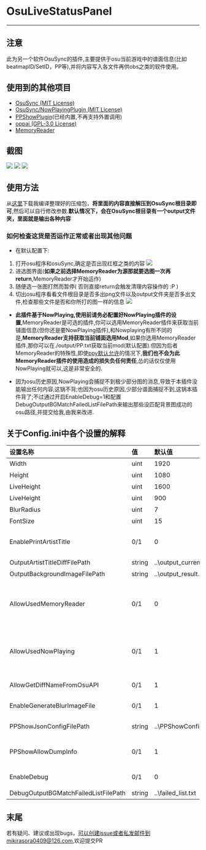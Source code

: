 # OsuLiveStatusPanel
---

## 注意
此为另一个软件OsuSync的插件,主要提供于osu当前游戏中的谱面信息(比如beatmapID/SetID，PP等),并将内容写入各文件再供obs之类的软件使用。

## 使用到的其他项目
* [OsuSync (MIT License)](https://github.com/Deliay/Sync)
* [OsuSync/NowPlayingPlugin (MIT License)](https://github.com/Deliay/SyncPlugin/tree/master/NowPlaying)
* [PPShowPlugin](https://coding.net/u/KedamaOvO/p/PPShowPlugin/git)(已经内置,不再支持外置调用)
* [oppai (GPL-3.0 License)](https://github.com/Francesco149/oppai)
* [MemoryReader]()

## 截图
![](https://puu.sh/xAeUS/3fd87076b7.png)
![](https://puu.sh/x95HP/94247ebd27.png)
![](https://puu.sh/xAeKe/e3bb87eba6.png)

## 使用方法
从[这里](https://github.com/MikiraSora/OsuLiveStatusPanel/releases)下载我编译整理好的压缩包，**将里面的内容直接解压到OsuSync根目录即可**,然后可以自行修改参数.**默认情况下，会在OsuSync根目录有一个output文件夹，里面就是输出各种内容**

### 如何检查这货是否运作正常或者出现其他问题
* 在默认配置下:
1. 打开osu程序和osuSync,确定是否出现红框之类的内容
![](https://puu.sh/y9J3S/00ce29c620.png)
2. 进选图界面(**如果之前选择MemoryReader为源那就要选图一次再return**,MemoryReader才开始运作)
3. 随便选一张图打然而暂停( 否则直接return会触发清理内容操作的 :P )
4. 切出osu程序看看文件根目录是否多出png文件以及output文件夹是否多出文件,检查那些文件是否和你所打的图一样的信息
![](https://puu.sh/y9Jdf/ef62f18023.png)

* **此插件基于NowPlaying,使用前请务必配置好NowPlaying插件的设置**,MemoryReader是可选的插件,你可以选用MemoryReader插件来获取当前铺面信息(但你还是要NowPlaying插件),和Nowplaying有所不同的是,**MemoryReader支持获取当前铺面选用Mod**,如果你选用MemoryReader插件,那你可以在./output/PP.txt获取当前mod(默认配置).但因为后者MemoryReader的特殊性,即使[ppy默认允许](https://puu.sh/y9OLD/e732bad502.png)的情况下,**我们也不会为此MemoryReader插件的使用造成的损失负任何责任**,怂的话仅仅使用NowPlaying就可以,这是非常安全的.

* 因为osu历史原因,NowPlaying会捕捉不到极少部分图的消息,导致于本插件没能输出任何内容,这锅不背;也因为osu历史原因,少部分谱面捕捉不到,这锅本插件背了;不过通过开启EnableDebug=1和配置DebugOutputBGMatchFailedListFilePath来输出那些没匹配背景图成功的osu路径,并提交给我,由我来改进.

## 关于Config.ini中各个设置的解释
| 设置名称     | 值|默认值| 描述|
|:---------|:---------|:---------|:-------|
| Width | uint |1920| 模糊图片后宽度      |
| Height | uint |1080| 模糊图片后高度     |
| LiveHeight | uint |1600| 模糊图片后活动高度     |
| LiveHeight | uint |900| 模糊图片后活动高度     |
| BlurRadius | uint |7| 高斯模糊半径     |
| FontSize | uint |15| 文本绘制字体半径     |
| EnablePrintArtistTitle | 0/1 |0| 是否允许直接将艺术家和标题直接写在模糊图片上并输出     |
| OutputArtistTitleDiffFilePath | string |..\output_current_playing.txt| 输出铺面基本信息文件路径   |
| OutputBackgroundImageFilePath | string |..\output_result.png| 输出模糊图片文件路径     |
| AllowUsedMemoryReader | 0/1 |0| 是否允许使用MemoryReader插件来获取当前谱面信息(和AllowUsedNowPlaying二选一)     |
| AllowUsedNowPlaying | 0/1 |1| 是否允许使用NowPlaying插件来获取当前谱面信息(和AllowUsedMemoryReader二选一)     |
| AllowGetDiffNameFromOsuAPI | 0/1 |1| 是否允许使用OsuAPI来获取谱面难度名称     |
| EnableGenerateBlurImageFile | 0/1 |1| 是否允许模糊谱面背景图片并输出     |
| PPShowJsonConfigFilePath | string |..\PPShowConfig.json| PPShowPlugin配置文件路径     |
|PPShowAllowDumpInfo|0/1|1|是否允许内置的PPShowPlugin输出解析结果在Sync程序内|
|EnableDebug|0/1|0|是否允许捕捉不到背景图片的osu路径输出|
|DebugOutputBGMatchFailedListFilePath|string|..\failed_list.txt|匹配背景图失败的osu路径|

## 末尾
若有疑问、建议或出现bugs，可以创建issue或者私发邮件到mikirasora0409@126.com,欢迎提交PR
